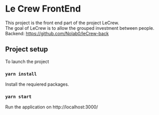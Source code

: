 # Le Crew FrontEnd

This project is the front end part of the project LeCrew.\
The goal of LeCrew is to allow the grouped investment between people.\
Backend: https://github.com/Nolab0/leCrew-back

## Project setup

To launch the project

### `yarn install`

Install the requiered packages.

### `yarn start`

Run the application on http://localhost:3000/
